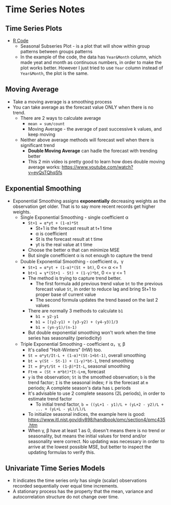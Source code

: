 # Time Series Notes

## Time Series Plots
* [R Code][1]
  * Seasonal Subseries Plot - is a plot that will show within group patterns between groups patterns
  * In the example of the code, the data has `Year&Month` column, which made yeat and month as continuous numbers, in order to make the plot works better. However I just tried to use `Year` column instead of `Year&Month`, the plot is the same.

## Moving Average
* Take a moving average is a smoothing process
* You can take average as the forecast value ONLY when there is no trend.
  * There are 2 ways to calculate average
    * `mean = sum/count`
    * Moving Average - the average of past successive k values, and keep moving
  * Neither above average methods will forecast well when there is significant trend
    * <b>Double Moving Average</b> can hadle the forecast with trending better
    * This 2 min video is pretty good to learn how does double moving average works: https://www.youtube.com/watch?v=eyQsTQhqSfs
## Exponential Smoothing
* Exponential Smoothing assigns <b>exponentially</b> decreasing weights as the observation get older. That is to say more recent records get higher weights.
  * Single Exponential Smoothing - single coefficient α
    * `St+1 = α*yt + (1-α)*St`
      * St+1 is the forecast result at t+1 time
      * α is coefficient
      * St is the forecast result at t time
      * yt is the real value at t time
    * Choose the better α that can minimize MSE
    * But single conefficient α is not enough to capture the trend
  * Double Exponential Smoothing - coefficient α，γ
    * `St+1 = α*yt + (1-α)*(St + bt)`, 0 <= α <= 1
    * `bt+1 = γ*(St+1 - St) + (1-γ)*bt`, 0 <= γ <= 1
    * The method is trying to capture trend better.
      * The first formula add previous trend value `bt` to the previous forecast value `St`, in order to reduce lag and bring St+1 to proper base of current value
      * The second formula updates the trend based on the last 2 values
    * There are normally 3 methods to calculate `b1`
      * `b1 = y2-y1`
      * `b1 = [(y2-y1) + (y3-y2) + (y4-y3)]/3`
      * `b1 = (yn-y1)/(n-1)`
    * But double exponential smoothing won't work when the time series has seasonality (periodicity)
  * Triple Exponential Smoothing - coefficient α，γ, β
    * It's called "Holt-Winters" (HW) too.
    * `St = α*yt/It-L + (1-α)*(St-1+bt-1)`, overall smoothing
    * `bt = γ(St - St-1) + (1-γ)*bt-1`, trend smoothing
    * `It = β*yt/St + (1-β)*It-L`, seasonal smoothing
    * `Ft+m = (St + m*bt)*It-L+m`, forecast
    * `y` is the observation; `St` is the smoothed observation; `b` is the trend factor; `I` is the seasonal index; `F` is the forecast at `m` periods; A complete season's data has `L` periods
    * It's advisable to use 2 complete seasons (2L periods), in order to estimate trend factor
      * To initial trend factor, `b = ((yL+1 - y1)/L + (yL+2 - y2)/L + ... + (yL+L - yL)/L)/L`
    * To initialize seasonal indices, the example here is good: https://www.itl.nist.gov/div898/handbook/pmc/section4/pmc435.htm
    * When γ, β have at least 1 as 0, doesn't means there is no trend or seasonality, but means the initial values for trend and/or seasonality were correct. No updating was necessary in order to arrive at the lowest possible MSE, but better to inspect the updating formulas to verify this.
## Univariate Time Series Models
* It indicates the time series only has single (scalar) observations recorded sequentially over equal time increments.
* A stationary process has the property that the mean, variance and autocorrelation structure do not change over time. 
    
  
[1]:https://github.com/hanhanwu/Hanhan_Data_Science_Practice/blob/master/sequencial_analysis/time_series_plots_R.R
